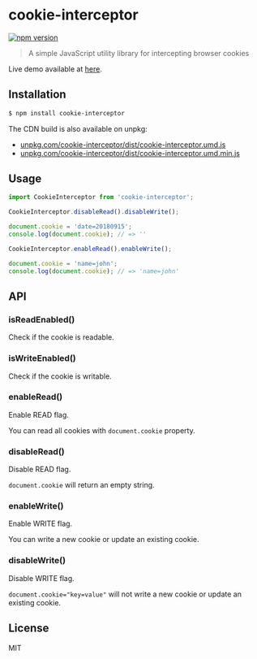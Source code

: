 # cookie-interceptor

[![npm version](https://img.shields.io/npm/v/cookie-interceptor.svg)](https://www.npmjs.com/package/cookie-interceptor)

> A simple JavaScript utility library for intercepting browser cookies

Live demo available at [here](https://rawgit.com/keqingrong/cookie-interceptor/master/example/).

## Installation

```sh
$ npm install cookie-interceptor
```

The CDN build is also available on unpkg:

- [unpkg.com/cookie-interceptor/dist/cookie-interceptor.umd.js](https://unpkg.com/cookie-interceptor@0.0.1/dist/cookie-interceptor.umd.js)
- [unpkg.com/cookie-interceptor/dist/cookie-interceptor.umd.min.js](https://unpkg.com/cookie-interceptor@0.0.1/dist/cookie-interceptor.umd.min.js)

## Usage

```js
import CookieInterceptor from 'cookie-interceptor';

CookieInterceptor.disableRead().disableWrite();

document.cookie = 'date=20180915';
console.log(document.cookie); // => ''

CookieInterceptor.enableRead().enableWrite();

document.cookie = 'name=john';
console.log(document.cookie); // => 'name=john'
```

## API

### isReadEnabled()

Check if the cookie is readable.

### isWriteEnabled()

Check if the cookie is writable.

### enableRead()

Enable READ flag.

You can read all cookies with `document.cookie` property.

### disableRead()

Disable READ flag.

`document.cookie` will return an empty string.

### enableWrite()

Enable WRITE flag.

You can write a new cookie or update an existing cookie.

### disableWrite()

Disable WRITE flag.

`document.cookie="key=value"` will not write a new cookie or update an existing cookie.

## License

MIT
